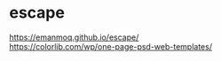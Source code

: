 # escape
https://emanmoq.github.io/escape/
<br>
https://colorlib.com/wp/one-page-psd-web-templates/

